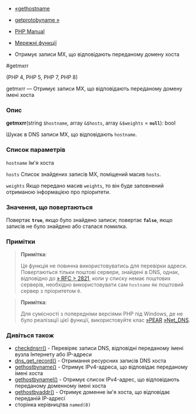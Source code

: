 - [«gethostname](function.gethostname.md)
- [getprotobyname »](function.getprotobyname.md)

- [PHP Manual](index.md)
- [Мережні функції](ref.network.md)
- Отримує записи MX, що відповідають переданому домену
хоста

#getmxrr

(PHP 4, PHP 5, PHP 7, PHP 8)

getmxrr — Отримує записи MX, що відповідають переданому домену
імені хоста

### Опис

**getmxrr**(string `$hostname`, array `&$hosts`, array `&$weights` =
**`null`**): bool

Шукає в DNS записи MX, що відповідають `hostname`.

### Список параметрів

`hostname`
Ім'я хоста

`hosts`
Список знайдених записів MX, поміщений масив `hosts`.

`weights`
Якщо передано масив `weights`, то він буде заповнений отриманою
інформацією про пріоритети.

### Значення, що повертаються

Повертає **`true`**, якщо було знайдено записи; повертає **`false`**,
якщо записів не було знайдено або сталася помилка.

### Примітки

> **Примітка**:
>
> Ця функція не повинна використовуватись для перевірки адреси. Повертаються
> тільки поштові сервери, знайдені в DNS, однак, відповідно до [» RFC > 2821](http://www.faqs.org/rfcs/rfc2821), коли у списку немає поштових
> серверів, необхідно використовувати сам `hostname` як поштовий
> сервер з пріоритетом `0`.

> **Примітка**:
>
> Для сумісності з попередніми версіями PHP під Windows, де не
> було реалізації цієї функції, використовуйте клас
> [»PEAR](https://pear.php.net/)
> [»Net_DNS](https://pear.php.net/package/Net_DNS).

### Дивіться також

- [checkdnsrr()](function.checkdnsrr.md) - Перевіряє записи DNS,
відповідні переданому імені вузла Інтернету або IP-адреси
- [dns_get_record()](function.dns-get-record.md) - Отримання
ресурсних записів DNS хоста
- [gethostbyname()](function.gethostbyname.md) - Отримує
IPv4-адреса, що відповідає переданому імені хоста
- [gethostbynamel()](function.gethostbynamel.md) - Отримує список
IPv4-адрес, що відповідають переданому доменному імені хоста
- [gethostbyaddr()](function.gethostbyaddr.md) - Отримує доменне
ім'я хоста, що відповідає переданій IP-адресі
- сторінка керівництва `named(8)`
